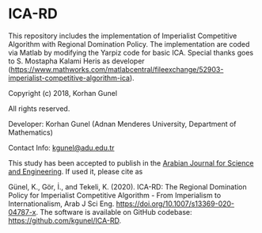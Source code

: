 # ICA-RD
This repository includes the implementation of Imperialist Competitive Algorithm with Regional Domination Policy. The implementation are coded via Matlab by modifying the Yarpiz code for basic ICA. Special thanks goes to S. Mostapha Kalami Heris as developer (https://www.mathworks.com/matlabcentral/fileexchange/52903-imperialist-competitive-algorithm-ica).


Copyright (c) 2018, Korhan Gunel

All rights reserved.

Developer: Korhan Gunel (Adnan Menderes University, Department of Mathematics)

Contact Info: kgunel@adu.edu.tr

This study has been accepted to publish in the <a href="https://www.springer.com/journal/13369/">Arabian Journal for Science and Engineering</a>. If used it, please cite as

Günel, K., Gör, İ., and Tekeli, K. (2020). ICA-RD: The Regional Domination Policy for Imperialist Competitive Algorithm - From Imperialism to Internationalism, Arab J Sci Eng. https://doi.org/10.1007/s13369-020-04787-x. The software is available on GitHub codebase: https://github.com/kgunel/ICA-RD.
